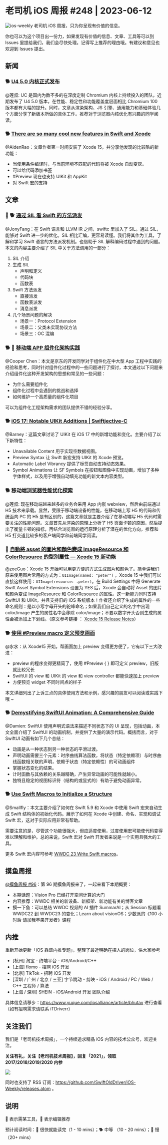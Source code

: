 # 老司机 iOS 周报 #248 | 2023-06-12

![ios-weekly](https://github.com/SwiftOldDriver/iOS-Weekly/blob/master/assets/weekly-header/248.jpg?raw=true)
老司机 iOS 周报，只为你呈现有价值的信息。

你也可以为这个项目出一份力，如果发现有价值的信息、文章、工具等可以到 Issues 里提给我们，我们会尽快处理。记得写上推荐的理由哦。有建议和意见也欢迎到 Issues 提出。

## 新闻

### 🐕 [U4 5.0 内核正式发布](https://mp.weixin.qq.com/s/Yv5GO2FjXg6CPMf3tRsjDQ)

@莲叔: UC 是国内为数不多的在深度定制 Chromium 内核上持续投入的团队，近期发布了 U4 5.0 版本，在性能、稳定性和功能覆盖度层面相比 Chromium 100 版本都有大幅的提升。同时，文章从渲染架构、JS 引擎、通用能力和基础体验几个方面分享了新版本所做的具体工作。推荐对于浏览器内核优化有兴趣的同学阅读。

### 🐕 [There are so many cool new features in Swift and Xcode](https://www.swiftwithvincent.com/newsletter/there-are-so-many-cool-new-features-in-swift-and-xcode)

@AidenRao：文章作者第一时间安装了 Xcode 15，并分享他发现的比较酷的新功能：
- 当使用条件编译时，与当前环境不匹配的代码将被 Xcode 自动变灰。
- 可以给代码添加书签
- #Preview 现在也支持 UIKit 和 AppKit
- 对 Swift 宏的支持

## 文章

### 🌟 🐕 [通过 SIL 看 Swift 的方法派发](https://mp.weixin.qq.com/s/m8C_ShtAtLcgjQv9GRVObQ)

@JonyFang：在 Swift 语言和 LLVM IR 之间，swiftc 里加入了 SIL。通过 SIL，能够对 Swift 进一步的优化。SIL 相比汇编，更容易读懂。我们将其作为工具，了解和学习 Swift 语言的方法派发机制。也借助于 SIL 解释编码过程中遇到的问题。本文的内容主要介绍了 SIL 中关于方法调用的一部分：

1. SIL 介绍
2. 生成 SIL
	- 声明和定义
	- 代码块
	- 函数表
3. Swift 方法派发
	- 直接派发
	- 函数表派发
	- 消息派发
4. 几个场景问题的解决
	- 场景一：Protocol Extension
	- 场景二：父类未实现协议方法
	- 场景三：OC 混编

### 🐕 🌟 [移动端 APP 组件化架构实践](https://juejin.cn/post/7240333779222167608)

@Cooper Chen：本文是京东的开发同学对于组件化在中大型 App 工程中实践的经验和思考，同时针对组件化过程中的一些问题进行了探讨，本文通过以下问题来介绍组件化这种开发架构的思想和常见的一些问题：
- 为什么需要组件化
- 组件化过程中会遇到的挑战和选择
- 如何维护一个高质量的组件化项目

可以为组件化工程架构需求的团队提供不错的经验分享。


### 🐕 [iOS 17: Notable UIKit Additions | Swiftjective-C](https://www.swiftjectivec.com/ios-17-notable-uikit-additions/)

@Barney：这篇文章讨论了 UIKit 在 iOS 17 中的新增功能和变化。主要介绍了以下新特性：

- Unavailable Content 用于实现空数据视图。
- Preview Syntax 让 Swift 新宏支持 UIKit 的 Xcode 预览。
- Automatic Label Vibrancy 提供了标签自动支持动态效果。
- Symbol Animations 让 SF Symbols 在按钮和图像中实现动画，增加了多种字体样式，以及用于增强自动填充功能的新文本内容类型。

### 🐕 [移动端浏览器性能优化探索](https://mp.weixin.qq.com/s/SKO3vZXTTYE2pRCFaT5H3A)

@莲叔: 现在移动端越来越多的业务会采用 App 内嵌 webview，然后由前端通过 H5 技术来承载。显然，受限于移动端设备的性能，在移动端上写 H5 的代码和传统面向 PC 的 H5 是有区别的，这篇文章就是主要介绍了在移动端写 H5 代码时需要关注的性能问题。文章首先从渲染的原理上分析了 H5 页面卡顿的原因，然后提出了衡量卡顿的指标，再结合浏览器的运行原理分析了潜在的优化方向，推荐和 H5 打交道比较多的客户端同学和前端同学阅读。

### 🐎  [自動將 asset 的圖片和顏色變成 ImageResource 和 ColorResource 的型別屬性 — Xcode 15 新功能](https://medium.com/%E5%BD%BC%E5%BE%97%E6%BD%98%E7%9A%84-swift-ios-app-%E9%96%8B%E7%99%BC%E5%95%8F%E9%A1%8C%E8%A7%A3%E7%AD%94%E9%9B%86/%E8%87%AA%E5%8B%95%E5%B0%87-asset-%E7%9A%84%E5%9C%96%E7%89%87%E5%92%8C%E9%A1%8F%E8%89%B2%E8%AE%8A%E6%88%90-imageresource-%E5%92%8C-colorresource-%E7%9A%84%E5%9E%8B%E5%88%A5%E5%B1%AC%E6%80%A7-xcode-15-%E6%96%B0%E5%8A%9F%E8%83%BD-3e321213a453)

@zoeGuo：Xcode 15 开始可以用更方便的方式生成图片和颜色了。简单讲我们原来使用图片常用的方式为：``` UIImage(named: "peter") ``` ，Xcode 15 中我们可以直接这样使用：``` UIImage(resource: .peter) ```。在 Build Settings 中将 Generate Swift Asset Symbol Extensions 设置为 YES 后，Xcode 会自动将 Asset 的图片和颜色变成 ImageResource 和 ColorResource 的属性。这一新能力同时支持 SwiftUI 和 UIKit，并且支持旧的 iOS 系统版本！作者还介绍了生成的属性的一些命名规则：是以小写字母开头的驼峰命名；如果我们自己定义的名字中出现 color/image 产生的属性名中会移除 color/image；不要以数字开头否则生成的属性会被添加上下划线。（原文参考链接 ： [Xcode 15 Release Notes](https://developer.apple.com/documentation/xcode-release-notes/xcode-15-release-notes)）

### 🐕 [使用 #Preview macro 定义预览画面](https://medium.com/%E5%BD%BC%E5%BE%97%E6%BD%98%E7%9A%84-swift-ios-app-%E9%96%8B%E7%99%BC%E5%95%8F%E9%A1%8C%E8%A7%A3%E7%AD%94%E9%9B%86/%E4%BD%BF%E7%94%A8-preview-macro-%E5%AE%9A%E7%BE%A9%E9%A0%90%E8%A6%BD%E7%95%AB%E9%9D%A2-ios-17-%E6%96%B0%E5%8A%9F%E8%83%BD-bc850b2c11fc)

@水水：从 Xcode15 开始，帮画面加上 preview 变得更方便了，它有以下三大改进：
- preview 的程序变得更精简了，使用 #Preview { } 即可定义 preview，旧版就比较冗长
- SwiftUI 的 view 和 UIKit 的 view 和 view controller 都能快速加上 preview
- 方便预览 widget 不同时间点的样子

本文详细列出了上诉三点的具体使用方法和示例，感兴趣的朋友可以阅读或实践下哦 ~

### 🐕 [Demystifying SwiftUI Animation: A Comprehensive Guide](https://betterprogramming.pub/swiftui-animation-mechanism-a1adf2b9b417)

@Damien: SwiftUI 使用声明式语法来描述不同状态下的 UI 呈现，包括动画，本文全面介绍了 SwiftUI 的动画机制，并提供了大量的演示代码。概括而言，对于 SwiftUI 动画有如下几个总结：

* 动画是从一种状态到另一种状态的平滑过渡。
* 声明动画需要三个元素：时序曲线算法函数，将状态（特定依赖项）与时序曲线函数相关联的声明，依赖于状态（特定依赖性）的可动画组件
* 掌握状态变化的结果。
* 计时函数与其依赖的关系越精确，产生异常动画的可能性就越小。
* 独特且稳定的视图标识符（结构的或显式的）有助于避免动画异常。

### 🐕 [Use Swift Macros to Initialize a Structure](https://betterprogramming.pub/use-swift-macros-to-initialize-a-structure-516728c5fb49)

@Smallfly：本文主要介绍了如何在 Swift 5.9 和 Xcode 中使用 Swift 宏来自动生成 Swift 结构体的初始化代码。展示了如何在 Xcode 中创建、命名、实现和调试 Swift 宏，这对于实际应用非常有帮助。

需要注意的是，尽管这个功能很强大，但应适度使用，过度使用宏可能使代码变得难以理解和维护。总的来说，Swift 宏对 Swift 开发者来说是一个实用且强大的工具。

更多 Swift 宏内容可参考 [WWDC 23 Write Swift macros](https://developer.apple.com/videos/play/wwdc2023/10166/)。

## 摸鱼周报

[@摸鱼周报 #96](https://mp.weixin.qq.com/s/BM3SucfO9yhQChIPbnuwrA)：第 96 期摸鱼周报来了，一起来看下本期概要：

* 本期话题：Vision Pro 已经打开空间计算的大门
* 内容推荐：WWDC 相关的新设备、新框架、新功能有关的博客文章
* 摸一下鱼：可以总结 WWDC 视频的 AI 插件 SummarAI；从 Session 标题看 WWDC22 到 WWDC23 的变化；Learn about visionOS；少数派的《100 小时后 请加我苹果开发者》课程

## 内推

重新开始更新「iOS 靠谱内推专题」，整理了最近明确在招人的岗位，供大家参考

- [杭州] 淘宝 - 终端平台 - iOS/Android/C++
- [上海] flomo - 招聘 iOS 开发
- [北京] TikTok - 招聘 iOS 开发
- [深圳 / 广州 / 北京 / 三亚] 字节跳动 - 剪映 - iOS / Android / PC / Web / C++ 工程师 / 算法
- [上海 / 深圳] SHEIN - iOS/Android 开发 团队介绍

具体信息请移步：https://www.yuque.com/iosalliance/article/bhutav 进行查看（如有招聘需求请联系 iTDriverr）

## 关注我们

我们是「老司机技术周报」，一个持续追求精品 iOS 内容的技术公众号，欢迎关注。

**关注有礼，关注【老司机技术周报】，回复「2021」，领取 2017/2018/2019/2020 内参**

![](https://github.com/SwiftOldDriver/iOS-Weekly/blob/master/assets/qrcode_for_wechat.jpg?raw=true)

同时也支持了 RSS 订阅：https://github.com/SwiftOldDriver/iOS-Weekly/releases.atom 。

## 说明

🚧 表示需某工具，🌟 表示编辑推荐

预计阅读时间：🐎 很快就能读完（1 - 10 mins）；🐕 中等 （10 - 20 mins）；🐢 慢（20+ mins）
